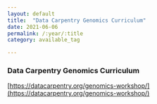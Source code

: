 ```yaml
---
layout: default
title:  "Data Carpentry Genomics Curriculum"
date: 2021-06-06
permalink: /:year/:title
category: available_tag

---
```


### Data Carpentry Genomics Curriculum

[https://datacarpentry.org/genomics-workshop/](https://datacarpentry.org/genomics-workshop/)

